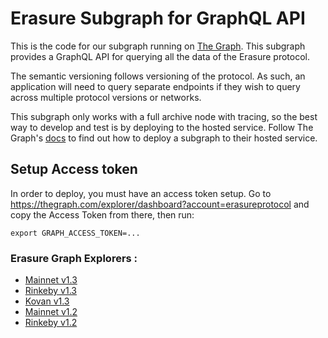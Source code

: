 # Erasure Subgraph for GraphQL API

This is the code for our subgraph running on [The Graph](https://thegraph.com/). This subgraph provides a GraphQL API for querying all the data of the Erasure protocol.

The semantic versioning follows versioning of the protocol. As such, an application will need to query separate endpoints if they wish to query across multiple protocol versions or networks.

This subgraph only works with a full archive node with tracing, so the best way to develop and test is by deploying to the hosted service. Follow The Graph's [docs](https://thegraph.com/docs/deploy-a-subgraph#deploy-the-subgraph) to find out how to deploy a subgraph to their hosted service.

## Setup Access token

In order to deploy, you must have an access token setup. Go to https://thegraph.com/explorer/dashboard?account=erasureprotocol and copy the Access Token from there, then run:

```
export GRAPH_ACCESS_TOKEN=...
```

### Erasure Graph Explorers :

- [Mainnet v1.3](https://thegraph.com/explorer/subgraph/erasureprotocol/v130)
- [Rinkeby v1.3](https://thegraph.com/explorer/subgraph/erasureprotocol/rinkeby-v130)
- [Kovan v1.3](https://thegraph.com/explorer/subgraph/erasureprotocol/kovan-v130)
- [Mainnet v1.2](https://thegraph.com/explorer/subgraph/erasureprotocol/v120)
- [Rinkeby v1.2](https://thegraph.com/explorer/subgraph/erasureprotocol/rinkeby-v120)
